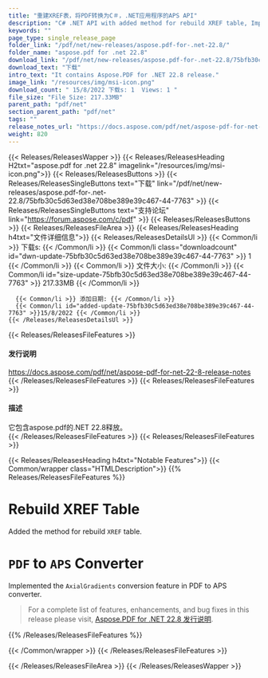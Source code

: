 ```yaml
---
title: "重建XREF表，将PDF转换为C＃，.NET应用程序的APS API"
description: "C# .NET API with added method for rebuild XREF table, Implemented the `AxialGradients` conversion feature in PDF to APS converter within the PDF on-premise API."
keywords: ""
page_type: single_release_page
folder_link: "/pdf/net/new-releases/aspose.pdf-for-.net-22.8/"
folder_name: "aspose.pdf for .net 22.8"
download_link: "/pdf/net/new-releases/aspose.pdf-for-.net-22.8/75bfb30c5d63ed38e708be389e39c467-44-7763"
download_text: "下载"
intro_text: "It contains Aspose.PDF for .NET 22.8 release."
image_link: "/resources/img/msi-icon.png"
download_count: " 15/8/2022 下载s: 1  Views: 1 "
file_size: "File Size: 217.33MB"
parent_path: "pdf/net"
section_parent_path: "pdf/net"
tags: ""
release_notes_url: "https://docs.aspose.com/pdf/net/aspose-pdf-for-net-22-8-release-notes"
weight: 820
---
```


{{< Releases/ReleasesWapper >}}
  {{< Releases/ReleasesHeading H2txt="aspose.pdf for .net 22.8" imagelink="/resources/img/msi-icon.png">}}
  {{< Releases/ReleasesButtons >}}
    {{< Releases/ReleasesSingleButtons text="下载" link="/pdf/net/new-releases/aspose.pdf-for-.net-22.8/75bfb30c5d63ed38e708be389e39c467-44-7763" >}}
    {{< Releases/ReleasesSingleButtons text="支持论坛" link="https://forum.aspose.com/c/pdf" >}}
  {{< Releases/ReleasesButtons >}}
  {{< Releases/ReleasesFileArea >}}
    {{< Releases/ReleasesHeading h4txt="文件详细信息">}}
    {{< Releases/ReleasesDetailsUl >}}
      {{< Common/li >}} 下载s: {{< /Common/li >}}
      {{< Common/li class="downloadcount" id="dwn-update-75bfb30c5d63ed38e708be389e39c467-44-7763" >}} 1 {{< /Common/li >}}
      {{< Common/li >}} 文件大小: {{< /Common/li >}}
      {{< Common/li id="size-update-75bfb30c5d63ed38e708be389e39c467-44-7763" >}} 217.33MB {{< /Common/li >}}

      {{< Common/li >}} 添加日期: {{< /Common/li >}}
      {{< Common/li id="added-update-75bfb30c5d63ed38e708be389e39c467-44-7763" >}}15/8/2022 {{< /Common/li >}}
    {{< /Releases/ReleasesDetailsUl >}}

  {{< Releases/ReleasesFileFeatures >}}
      <h4>发行说明</h4><div><a href='https://docs.aspose.com/pdf/net/aspose-pdf-for-net-22-8-release-notes'>https://docs.aspose.com/pdf/net/aspose-pdf-for-net-22-8-release-notes</a></div>
  {{< /Releases/ReleasesFileFeatures >}}
  {{< Releases/ReleasesFileFeatures >}}
      <h4>描述</h4><div class="HTMLDescription">它包含aspose.pdf的.NET 22.8释放。</div>
  {{< /Releases/ReleasesFileFeatures >}}
  {{< Releases/ReleasesFileFeatures >}}

{{< Releases/ReleasesHeading h4txt="Notable Features">}}
{{< Common/wrapper class="HTMLDescription">}}
{{% Releases/ReleasesFileFeatures %}}

# Rebuild XREF Table

Added the method for rebuild `XREF` table.

# `PDF` to `APS` Converter

Implemented the `AxialGradients` conversion feature in PDF to APS converter.

> For a complete list of features, enhancements, and bug fixes in this release please visit, [Aspose.PDF for .NET 22.8 发行说明](https://docs.aspose.com/pdf/net/aspose-pdf-for-net-22-8-release-notes/).

{{% /Releases/ReleasesFileFeatures %}}

{{< /Common/wrapper >}}
{{< /Releases/ReleasesFileFeatures >}}

{{< /Releases/ReleasesFileArea >}}
{{< /Releases/ReleasesWapper >}}
